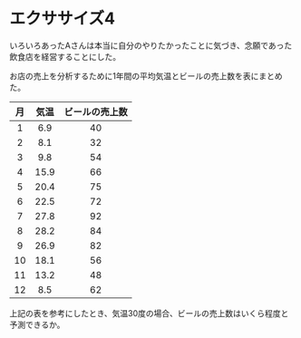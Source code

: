 # エクササイズ4

いろいろあったAさんは本当に自分のやりたかったことに気づき、念願であった飲食店を経営することにした。

お店の売上を分析するために1年間の平均気温とビールの売上数を表にまとめた。

|月|気温|ビールの売上数|
|:--:|:--:|:--:|
|1|6.9|40|
|2|8.1|32|
|3|9.8|54|
|4|15.9|66|
|5|20.4|75|
|6|22.5|72|
|7|27.8|92|
|8|28.2|84|
|9|26.9|82|
|10|18.1|56|
|11|13.2|48|
|12|8.5|62|

上記の表を参考にしたとき、気温30度の場合、ビールの売上数はいくら程度と予測できるか。
